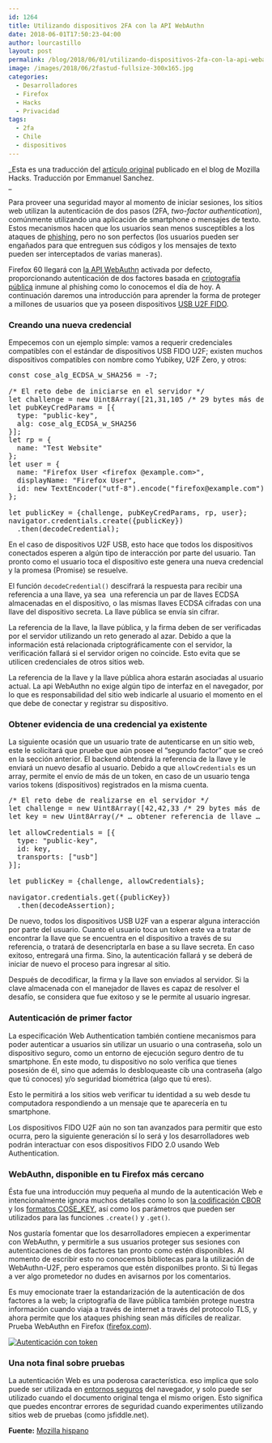 ```yaml
---
id: 1264
title: Utilizando dispositivos 2FA con la API WebAuthn
date: 2018-06-01T17:50:23-04:00
author: lourcastillo
layout: post
permalink: /blog/2018/06/01/utilizando-dispositivos-2fa-con-la-api-webauthn/
image: /images/2018/06/2fastud-fullsize-300x165.jpg
categories:
  - Desarrolladores
  - Firefox
  - Hacks
  - Privacidad
tags:
  - 2fa
  - Chile
  - dispositivos
---
```

_Esta es una traducción del [artículo original](https://hacks.mozilla.org/2018/01/using-hardware-token-based-2fa-with-the-webauthn-api/) publicado en el blog de Mozilla Hacks. Traducción por Emmanuel Sanchez.  
_ 

Para proveer una seguridad mayor al momento de iniciar sesiones, los sitios web utilizan la autenticación de dos pasos (2FA, _two-factor authentication_), comúnmente utilizando una aplicación de smartphone o mensajes de texto. Estos mecanismos hacen que los usuarios sean menos susceptibles a los ataques de [phishing](https://developer.mozilla.org/es/docs/Mozilla/Phishing), pero no son perfectos (los usuarios pueden ser engañados para que entreguen sus códigos y los mensajes de texto pueden ser interceptados de varias maneras).

Firefox 60 llegará con [la API WebAuthn](https://www.w3.org/TR/webauthn/) activada por defecto, proporcionando autenticación de dos factores basada en [criptografía pública](https://es.wikipedia.org/wiki/Criptograf%C3%ADa_asim%C3%A9trica) inmune al phishing como lo conocemos el día de hoy. A continuación daremos una introducción para aprender la forma de proteger a millones de usuarios que ya poseen dispositivos [USB U2F FIDO](https://en.wikipedia.org/wiki/Universal_2nd_Factor).

### Creando una nueva credencial

Empecemos con un ejemplo simple: vamos a requerir credenciales compatibles con el estándar de dispositivos USB FIDO U2F; existen muchos dispositivos compatibles con nombre como Yubikey, U2F Zero, y otros:

<pre lang="javascript">const cose_alg_ECDSA_w_SHA256 = -7;

/* El reto debe de iniciarse en el servidor */
let challenge = new Uint8Array([21,31,105 /* 29 bytes más de números aleatorios generados por el servidor */]);
let pubKeyCredParams = [{
  type: "public-key",
  alg: cose_alg_ECDSA_w_SHA256
}];
let rp = {
  name: "Test Website"
};
let user = {
  name: "Firefox User &lt;firefox @example.com&gt;",
  displayName: "Firefox User",
  id: new TextEncoder("utf-8").encode("firefox@example.com")
};

let publicKey = {challenge, pubKeyCredParams, rp, user};
navigator.credentials.create({publicKey})
  .then(decodeCredential);
</pre>

En el caso de dispositivos U2F USB, esto hace que todos los dispositivos conectados esperen a algún tipo de interacción por parte del usuario. Tan pronto como el usuario toca el dispositivo este genera una nueva credencial y la promesa (Promise) se resuelve.

El función `decodeCredential()` descifrará la respuesta para recibir una referencia a una llave, ya sea  una referencia un par de llaves ECDSA almacenadas en el dispositivo, o las mismas llaves ECDSA cifradas con una llave del dispositivo secreta. La llave pública se envía sin cifrar.

La referencia de la llave, la llave pública, y la firma deben de ser verificadas por el servidor utilizando un reto generado al azar. Debido a que la información está relacionada criptográficamente con el servidor, la verificación fallará si el servidor origen no coincide. Esto evita que se utilicen credenciales de otros sitios web.

La referencia de la llave y la llave pública ahora estarán asociadas al usuario actual. La api WebAuthn no exige algún tipo de interfaz en el navegador, por lo que es responsabilidad del sitio web indicarle al usuario el momento en el que debe de conectar y registrar su dispositivo.

### Obtener evidencia de una credencial ya existente

La siguiente ocasión que un usuario trate de autenticarse en un sitio web, este le solicitará que pruebe que aún posee el “segundo factor” que se creó en la sección anterior. El backend obtendrá la referencia de la llave y le enviará un nuevo desafío al usuario. Debido a que `allowCredentials` es un array, permite el envío de más de un token, en caso de un usuario tenga varios tokens (dispositivos) registrados en la misma cuenta.

<pre lang="javascript">/* El reto debe de realizarse en el servidor */
let challenge = new Uint8Array([42,42,33 /* 29 bytes más de números aleatorios generados por el servidor */]);
let key = new Uint8Array(/* … obtener referencia de llave … */);

let allowCredentials = [{
  type: "public-key",
  id: key,
  transports: ["usb"]
}];

let publicKey = {challenge, allowCredentials};

navigator.credentials.get({publicKey})
  .then(decodeAssertion);
</pre>

De nuevo, todos los dispositivos USB U2F van a esperar alguna interacción por parte del usuario. Cuanto el usuario toca un token este va a tratar de encontrar la llave que se encuentra en el dispositivo a través de su referencia, o tratará de desencriptarla en base a su llave secreta. En caso exitoso, entregará una firma. Sino, la autenticación fallará y se deberá de iniciar de nuevo el proceso para ingresar al sitio.

Después de decodificar, la firma y la llave son enviados al servidor. Si la clave almacenada con el manejador de llaves es capaz de resolver el desafío, se considera que fue exitoso y se le permite al usuario ingresar.

### Autenticación de primer factor

La especificación Web Authentication también contiene mecanismos para poder autenticar a usuarios sin utilizar un usuario o una contraseña, solo un dispositivo seguro, como un entorno de ejecución seguro dentro de tu smartphone. En este modo, tu dispositivo no solo verifica que tienes posesión de él, sino que además lo desbloqueaste cib una contraseña (algo que tú conoces) y/o seguridad biométrica (algo que tú eres).

Esto le permitirá a los sitios web verificar tu identidad a su web desde tu computadora respondiendo a un mensaje que te aparecería en tu smartphone.

Los dispositivos FIDO U2F aún no son tan avanzados para permitir que esto ocurra, pero la siguiente generación sí lo será y los desarrolladores web podrán interactuar con esos dispositivos FIDO 2.0 usando Web Authentication.

### WebAuthn, disponible en tu Firefox más cercano

Ésta fue una introducción muy pequeña al mundo de la autenticación Web e intencionalmente ignora muchos detalles como lo son [la codificación CBOR](https://tools.ietf.org/html/rfc7049) y los [formatos COSE_KEY](https://tools.ietf.org/html/rfc8152#section-7), así como los parámetros que pueden ser utilizados para las funciones `.create()` y `.get()`.

Nos gustaría fomentar que los desarrolladores empiecen a experimentar con WebAuthn, y permitirle a sus usuarios proteger sus sesiones con autenticaciones de dos factores tan pronto como estén disponibles. Al momento de escribir esto no conocemos bibliotecas para la utilización de WebAuthn-U2F, pero esperamos que estén disponilbes pronto. Si tú llegas a ver algo prometedor no dudes en avisarnos por los comentarios.

Es muy emocionate traer la estandarización de la autenticación de dos factores a la web; la criptografía de llave pública también protege nuestra información cuando viaja a través de internet a través del protocolo TLS, y ahora permite que los ataques phishing sean más difíciles de realizar. Prueba WebAuthn en Firefox ([firefox.com](http://firefox.com)).

[<img class="aligncenter size-full wp-image-41672" src="/images/2018/06/20180111_162351.jpg" sizes="(max-width: 650px) 100vw, 650px" srcset="/images/2018/06/ 650w, /images/2018/06/20180111_162351-300x247.jpg 300w, /images/2018/06/20180111_162351-130x107.jpg 130w, /images/2018/06/20180111_162351-100x83.jpg 100w" alt="Autenticación con token" width="650" height="535" />](/images/2018/06/20180111_162351.jpg)

### Una nota final sobre pruebas

La autenticación Web es una poderosa característica. eso implica que solo puede ser utilizada en [entornos seguros](https://developer.mozilla.org/en-US/docs/Web/Security/Secure_Contexts) del navegador, y solo puede ser utilizado cuando el documento original tenga el mismo origen. Esto significa que puedes encontrar errores de seguridad cuando experimentes utilizando sitios web de pruebas (como jsfiddle.net).

**Fuente:** [Mozilla hispano](https://www.mozilla-hispano.org/utilizando-dispositivos-2fa-con-la-api-webauthn/)